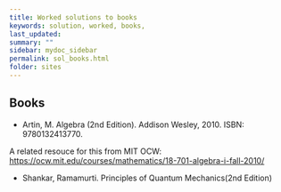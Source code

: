 ```yaml
---
title: Worked solutions to books
keywords: solution, worked, books,
last_updated: 
summary: ""
sidebar: mydoc_sidebar
permalink: sol_books.html
folder: sites
---
```


<script>
MathJax = {
  tex: {
    inlineMath: [['$', '$'], ['\\(', '\\)']]
  },
  svg: {
    fontCache: 'global'
  }
};
</script>
<script type="text/javascript" id="MathJax-script" async
  src="https://cdn.jsdelivr.net/npm/mathjax@3/es5/tex-svg.js">
</script>

## Books

- Artin, M. Algebra (2nd Edition). Addison Wesley, 2010. ISBN: 9780132413770.

A related resouce for this from MIT OCW:
<https://ocw.mit.edu/courses/mathematics/18-701-algebra-i-fall-2010/>

- Shankar, Ramamurti. Principles of Quantum Mechanics(2nd Edition)

